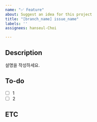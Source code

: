 ```yaml
---
name: "✅ Feature"
about: Suggest an idea for this project
title: "[branch_name] issue_name"
labels: ''
assignees: hanseul-Choi

---
```


## Description
설명을 작성하세요.

## To-do
- [ ] 1
- [ ] 2

## ETC
